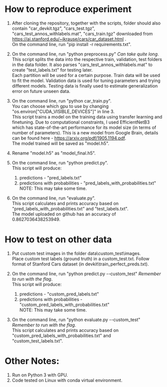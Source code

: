 # How to reproduce experiment

1.	After cloning the repository, together with the scripts, folder should also contain "car_devkit.tgz", "cars_test.tgz", "cars_test_annos_withlabels.mat", "cars_train.tgz" downloaded from https://ai.stanford.edu/~jkrause/cars/car_dataset.html .\
	On the command line, run "pip install -r requirements.txt".

2.	On the command line, run "python preprocess.py" *Can take quite long*. \
	This script splits the data into the respective train, validation, test folders in the data folder. It also parses "cars_test_annos_withlabels.mat" to create "test_labels.txt" for testing later. \
	Each partition will be used for a certain purpose. Train data will be used to fit the model. Validation data is used for tuning parameters and trying different models. Testing data is finally used to estimate generalization error on future unseen data.
	
3.	On the command line, run "python car_train.py". \
	You can choose which gpu to use by changing "os.environ["CUDA_VISIBLE_DEVICES"]" in line 3. \
	This script trains a model on the training data using transfer learning and finetuning. Due to computational constraints, I used EfficientNetB3 which has state-of-the-art performance for its model size (in terms of number of parameters). This is a new model from Google Brain, details can be found here - https://arxiv.org/pdf/1905.1194.pdf. \
	The model trained will be saved as "model.h5".

4.	Rename "model.h5" as "model_final.h5".

5.	On the command line, run "python predict.py". \
	This script will produce:
	1.	predictions - "pred_labels.txt"
	2.	predictions with probabilities - "pred_labels_with_probabilities.txt" \
	NOTE: This may take some time.

6.	On the command line, run "evaluate.py". \
	This script calculates and prints accuracy based on "pred_labels_with_probabilities.txt" and "test_labels.txt". \
	The model uploaded on github has an accuracy of 0.8627036438253949.
	
# How to test on other data
1.	Put custom test images in the folder data\custom_test\images. \
	Place custom test labels (ground truth) in a custom_test.txt. Follow format of Stanford Cars dataset (in devkit\train_perfect_preds.txt).

2.	On the command line, run "python predict.py --custom_test" *Remember to run with the flag*. \
	This script will produce:
	1.	predictions - "custom_pred_labels.txt"
	2.	predictions with probabilities - "custom_pred_labels_with_probabilities.txt" \
	NOTE: This may take some time.

3.	On the command line, run "python evaluate.py --custom_test" *Remember to run with the flag*. \
	This script calculates and prints accuracy based on "custom_pred_labels_with_probabilities.txt" and "custom_test_labels.txt". 

# Other Notes:
1.	Run on Python 3 with GPU.
2.	Code tested on Linux with conda virtual environment.
